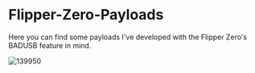 # Flipper-Zero-Payloads
Here you can find some payloads I've developed with the Flipper Zero's BADUSB feature in mind.

![139950](https://github.com/Re3koning/Flipper-Zero-Payloads/assets/73043633/15a3a1ee-724a-4937-a411-4ce91d42ce45)
